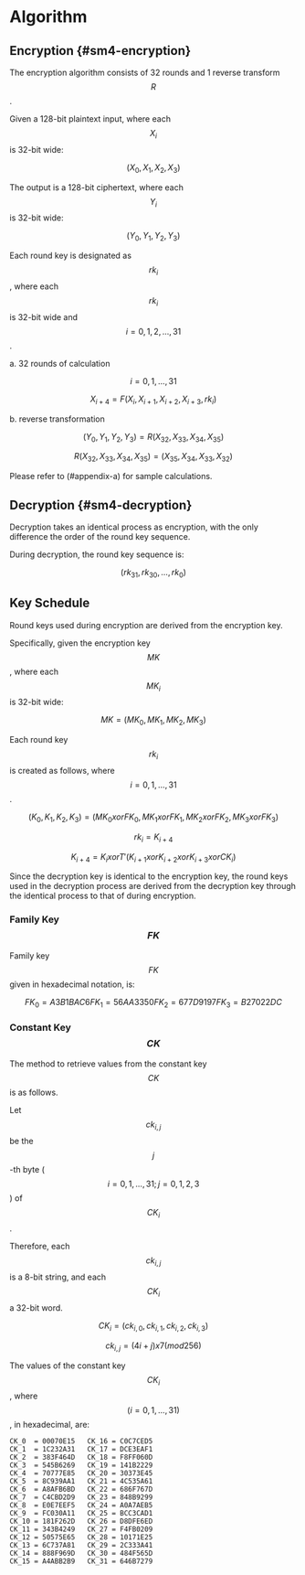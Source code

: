 # Algorithm

<!-- 7 算法描述 -->

## Encryption {#sm4-encryption}

<!-- 7.1 加密算法 -->
<!-- 本加密算法由 32 次迭代运算和 1 次反序变换 𝑅 组成。 -->
<!-- 设明文输入为𝑋 ,𝑋 ,𝑋 ,𝑋 ∈ 𝑍43 A，密文输出为𝑌,𝑌,𝑌,𝑌 ∈ 𝑍43 A，轮密钥为
𝑟𝑘 ∈𝑍43，𝑖=0,1,⋯,31。加密算法的运算过程如下: 53
(1) 32 次迭代运算: 𝑋5TA = 𝐹 𝑋5, 𝑋5T2, 𝑋5T3, 𝑋5T4, 𝑟𝑘5 ，𝑖 = 0,1, ⋯ ,31; (2)反序变换:𝑌,𝑌,𝑌,𝑌=𝑅𝑋,𝑋,𝑋,𝑋 =𝑋,𝑋,𝑋,𝑋。
        0 2 3 4 43 44 4A 4U 4U 4A 44 43
 -->

The encryption algorithm consists of 32 rounds and 1 reverse transform $$R$$.

Given a 128-bit plaintext input, where each $$X_i$$ is 32-bit wide:

$$
(X_0, X_1, X_2, X_3)
$$

<!--$$
(X_0, X_1, X_2, X_3) element-of (Z_2^32)^4
$$ -->

The output is a 128-bit ciphertext, where each $$Y_i$$ is 32-bit wide:

$$
(Y_0, Y_1, Y_2, Y_3)
$$

<!-- $$
(Y_0, Y_1, Y_2, Y_3) element-of (Z_2^32)^4
$$ -->

Each round key is designated as $$rk_i$$, where each $$rk_i$$ is 32-bit wide
and $$i = 0, 1, 2, ..., 31$$.

<!-- $$
rk_i element-of (Z_2^32), i = 0, 1, 2, ..., 31
$$
-->

a. 32 rounds of calculation

  $$i = 0, 1, ..., 31$$

  $$
  X_{i+4} = F(X_i, X_{i+1}, X_{i+2}, X_{i+3}, rk_i)
  $$

b. reverse transformation

  $$
  (Y_0, Y_1, Y_2, Y_3) = R(X_32, X_33, X_34, X_35)
  $$

  $$
  R(X_32, X_33, X_34, X_35) = (X_35, X_34, X_33, X_32)
  $$

Please refer to (#appendix-a) for sample calculations.


## Decryption {#sm4-decryption}

<!-- 7.2 解密算法 本算法的解密变换与加密变换结构相同，不同的仅是轮密钥的使用顺序。解密时，使用
轮密钥序 𝑟𝑘42, 𝑟𝑘40, ⋯ , 𝑟𝑘0 。 -->

Decryption takes an identical process as encryption, with the only difference
the order of the round key sequence.

During decryption, the round key sequence is:

$$
(rk_31, rk_30, ..., rk_0)
$$

## Key Schedule

<!-- 7.3 密钥扩展算法 -->
<!-- 本算法轮密钥由加密密钥通过密钥扩展算法生成。 -->
<!--加密密钥𝑀𝐾 = 𝑀𝐾 , 𝑀𝐾 , 𝑀𝐾 , 𝑀𝐾   ∈   𝑍43   A，轮密钥生成方法为:
 02343
𝐾0, 𝐾2, 𝐾3, 𝐾4 = 𝑀𝐾0⨁𝐹𝐾0, 𝑀𝐾2⨁𝐹𝐾2, 𝑀𝐾3⨁𝐹𝐾3, 𝑀𝐾4⨁𝐹𝐾4   ，
   𝑟𝑘5 = 𝐾5TA = 𝐾5⨁𝑇′ 𝐾5T2⨁𝐾5T3⨁𝐾5T4⨁𝐶𝐾5 ，𝑖 = 0,1,⋯,31。 其中:
(1) 𝑇′ 是将 5.2 中合成置换 𝑇 的线性变换 𝐿 替换为 𝐿′:
𝐿′ 𝐵 =𝐵⨁ 𝐵⋘13 ⨁ 𝐵⋘23;
(2) 系统参数 𝐹𝐾 的取值为:
𝐹𝐾0 = A3B1BAC6 ，𝐹𝐾2 = 56AA3350 ，𝐹𝐾3 = 677D9197 ，𝐹𝐾4 = B27022DC ; (3) 固定参数𝐶𝐾的取值方法为:
设𝑐𝑘5,_为𝐶𝐾5的第𝑗字节 𝑖 = 0,1, ⋯ ,31; 𝑗 = 0,1,2,3 ，即𝐶𝐾5 =   𝑐𝑘5,0, 𝑐𝑘5,2, 𝑐𝑘5,3, 𝑐𝑘5,4   ∈
𝑍K A，则𝑐𝑘 = 4𝑖+𝑗 ×7 𝑚𝑜𝑑256。 -->


Round keys used during encryption are derived from the encryption key.

Specifically, given the encryption key $$MK$$, where each $$MK_i$$ is 32-bit
wide:

$$
MK = (MK_0, MK_1, MK_2, MK_3)
$$

<!-- $$
MK = (MK_0, MK_1, MK_2, MK_3) element-of (Z_2^32)^4
$$ -->

Each round key $$rk_i$$ is created as follows, where $$i = 0, 1, ..., 31$$.

$$
(K_0, K_1, K_2, K_3)
        = (MK_0 xor FK_0, MK_1 xor FK_1, MK_2 xor FK_2, MK_3 xor FK_3)
$$

$$
rk_i = K_{i + 4}
$$

$$
K_{i + 4} = K_i xor T' (K_{i + 1} xor K_{i + 2} xor K_{i + 3} xor CK_i)
$$


Since the decryption key is identical to the encryption key, the round keys
used in the decryption process are derived from the decryption key through
the identical process to that of during encryption.


### Family Key $$FK$$

Family key $$FK$$ given in hexadecimal notation, is:

$$
FK_0 = A3B1BAC6
FK_1 = 56AA3350
FK_2 = 677D9197
FK_3 = B27022DC
$$

### Constant Key $$CK$$

The method to retrieve values from the constant key $$CK$$ is as follows.

Let $$ck_{i, j}$$ be the $$j$$-th byte ($$i = 0, 1, ..., 31; j = 0, 1, 2, 3$$) of $$CK_i$$.

Therefore, each $$ck_{i, j}$$ is a 8-bit string, and each $$CK_i$$ a 32-bit word.

$$
CK_i = (ck_{i, 0}, ck_{i, 1}, ck_{i, 2}, ck_{i, 3})
$$

<!-- $$
CK_i element-of (Z_2^8)^4
$$ -->

$$
ck_{i, j} = (4i + j) x 7 (mod 256)
$$


<!--固定参数𝐶𝐾5 𝑖=0,1,⋯,31具体值为:
00070E15, 1C232A31, 383F464D, 545B6269,
70777E85, 8C939AA1, A8AFB6BD, C4CBD2D9,
E0E7EEF5, FC030A11, 181F262D, 343B4249,
50575E65, 6C737A81, 888F969D, A4ABB2B9,
C0C7CED5, DCE3EAF1, F8FF060D, 141B2229,
30373E45, 4C535A61, 686F767D, 848B9299,
A0A7AEB5, BCC3CAD1, D8DFE6ED, F4FB0209,
10171E25, 2C333A41, 484F565D, 646B7279.
 -->

The values of the constant key $$CK_i$$, where $$(i = 0, 1, ..., 31)$$, in
hexadecimal, are:

```
CK_0  = 00070E15   CK_16 = C0C7CED5
CK_1  = 1C232A31   CK_17 = DCE3EAF1
CK_2  = 383F464D   CK_18 = F8FF060D
CK_3  = 545B6269   CK_19 = 141B2229
CK_4  = 70777E85   CK_20 = 30373E45
CK_5  = 8C939AA1   CK_21 = 4C535A61
CK_6  = A8AFB6BD   CK_22 = 686F767D
CK_7  = C4CBD2D9   CK_23 = 848B9299
CK_8  = E0E7EEF5   CK_24 = A0A7AEB5
CK_9  = FC030A11   CK_25 = BCC3CAD1
CK_10 = 181F262D   CK_26 = D8DFE6ED
CK_11 = 343B4249   CK_27 = F4FB0209
CK_12 = 50575E65   CK_28 = 10171E25
CK_13 = 6C737A81   CK_29 = 2C333A41
CK_14 = 888F969D   CK_30 = 484F565D
CK_15 = A4ABB2B9   CK_31 = 646B7279
```

